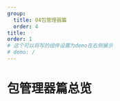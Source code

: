 ```yaml
---
group:
  title: 04包管理器篇
  order: 4
title: 
order: 1
# 这个可以将写的组件设置为demo在右侧展示
# demo: /
---
```


# 包管理器篇总览




